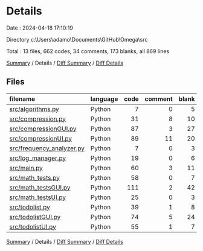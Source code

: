 # Details

Date : 2024-04-18 17:10:19

Directory c:\\Users\\adamo\\Documents\\GitHub\\Omega\\src

Total : 13 files,  662 codes, 34 comments, 173 blanks, all 869 lines

[Summary](results.md) / Details / [Diff Summary](diff.md) / [Diff Details](diff-details.md)

## Files
| filename | language | code | comment | blank | total |
| :--- | :--- | ---: | ---: | ---: | ---: |
| [src/algorithms.py](/src/algorithms.py) | Python | 7 | 0 | 5 | 12 |
| [src/compression.py](/src/compression.py) | Python | 31 | 8 | 10 | 49 |
| [src/compressionGUI.py](/src/compressionGUI.py) | Python | 87 | 3 | 27 | 117 |
| [src/compressionUI.py](/src/compressionUI.py) | Python | 89 | 11 | 20 | 120 |
| [src/frequency_analyzer.py](/src/frequency_analyzer.py) | Python | 7 | 0 | 3 | 10 |
| [src/log_manager.py](/src/log_manager.py) | Python | 19 | 0 | 6 | 25 |
| [src/main.py](/src/main.py) | Python | 60 | 3 | 11 | 74 |
| [src/math_tests.py](/src/math_tests.py) | Python | 58 | 0 | 7 | 65 |
| [src/math_testsGUI.py](/src/math_testsGUI.py) | Python | 111 | 2 | 42 | 155 |
| [src/math_testsUI.py](/src/math_testsUI.py) | Python | 25 | 0 | 3 | 28 |
| [src/todolist.py](/src/todolist.py) | Python | 39 | 1 | 8 | 48 |
| [src/todolistGUI.py](/src/todolistGUI.py) | Python | 74 | 5 | 24 | 103 |
| [src/todolistUI.py](/src/todolistUI.py) | Python | 55 | 1 | 7 | 63 |

[Summary](results.md) / Details / [Diff Summary](diff.md) / [Diff Details](diff-details.md)